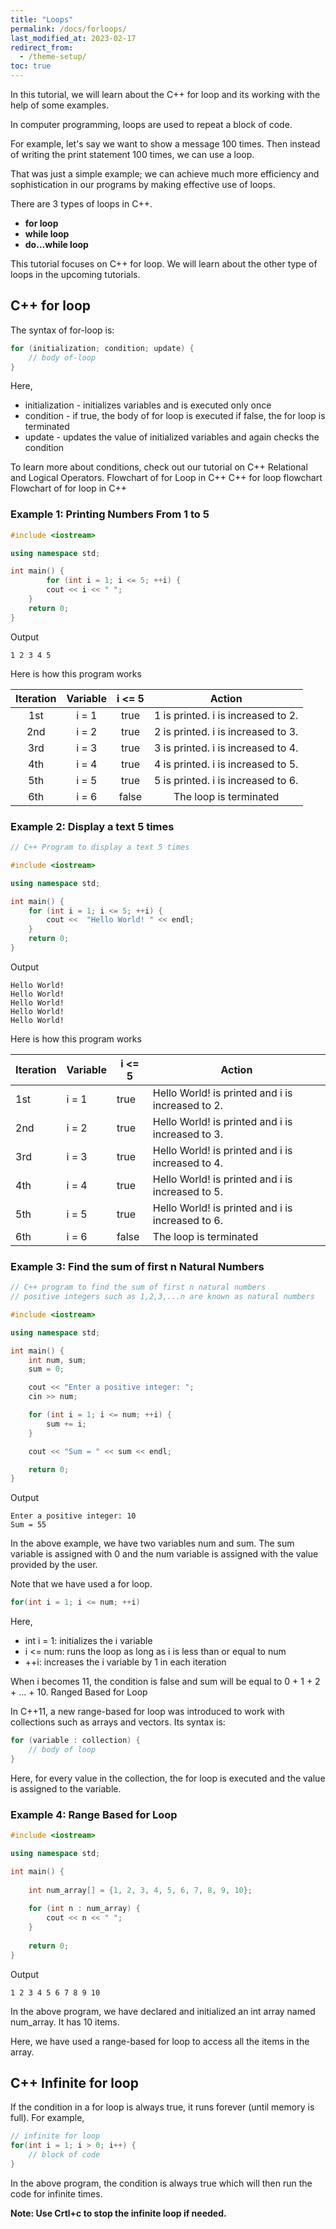 ```yaml
---
title: "Loops"
permalink: /docs/forloops/
last_modified_at: 2023-02-17
redirect_from:
  - /theme-setup/
toc: true
---
```

In this tutorial, we will learn about the C++ for loop and its working with the help of some examples.

In computer programming, loops are used to repeat a block of code.

For example, let's say we want to show a message 100 times. Then instead of writing the print statement 100 times, we can use a loop.

That was just a simple example; we can achieve much more efficiency and sophistication in our programs by making effective use of loops.

There are 3 types of loops in C++.

- **for loop**
- **while loop**
- **do...while loop**

This tutorial focuses on C++ for loop. We will learn about the other type of loops in the upcoming tutorials.
## C++ for loop

The syntax of for-loop is:
```c++
for (initialization; condition; update) {
    // body of-loop 
}
```
Here,

- initialization - initializes variables and is executed only once
- condition - if true, the body of for loop is executed
    if false, the for loop is terminated
- update - updates the value of initialized variables and again checks the condition

To learn more about conditions, check out our tutorial on C++ Relational and Logical Operators.
Flowchart of for Loop in C++
C++ for loop flowchart
Flowchart of for loop in C++
### Example 1: Printing Numbers From 1 to 5
```c++
#include <iostream>

using namespace std;

int main() {
        for (int i = 1; i <= 5; ++i) {
        cout << i << " ";
    }
    return 0;
}
```
Output
```
1 2 3 4 5
```
Here is how this program works

|Iteration|Variable|i <= 5|Action|
|:-------:|:-----:|:-----:|:----:|
|1st|	i = 1|	true|1 is printed. i is increased to 2.|
|2nd|	i = 2|	true|2 is printed. i is increased to 3.|
|3rd|	i = 3|	true|3 is printed. i is increased to 4.|
|4th|	i = 4|	true|4 is printed. i is increased to 5.|
|5th|	i = 5|	true|5 is printed. i is increased to 6.|
|6th|	i = 6|	false|The loop is terminated|
			
### Example 2: Display a text 5 times
```c++
// C++ Program to display a text 5 times

#include <iostream>

using namespace std;

int main() {
    for (int i = 1; i <= 5; ++i) {
        cout <<  "Hello World! " << endl;
    }
    return 0;
}
```

Output
```
Hello World!
Hello World!
Hello World!
Hello World!
Hello World!
```
Here is how this program works

|Iteration|	Variable|i <= 5|Action|
|----|----|----|----|
|1st|	i = 1|		true|Hello World! is printed and i is increased to 2.|
|2nd|	i = 2|	true|Hello World! is printed and i is increased to 3.|			
|3rd|	i = 3|	true|Hello World! is printed and i is increased to 4.|			
|4th|	i = 4|	true|Hello World! is printed and i is increased to 5.|			
|5th|	i = 5|	true|Hello World! is printed and i is increased to 6.|
|6th|	i = 6|	false|The loop is terminated|

			
### Example 3: Find the sum of first n Natural Numbers
```c++
// C++ program to find the sum of first n natural numbers
// positive integers such as 1,2,3,...n are known as natural numbers

#include <iostream>

using namespace std;

int main() {
    int num, sum;
    sum = 0;

    cout << "Enter a positive integer: ";
    cin >> num;

    for (int i = 1; i <= num; ++i) {
        sum += i;
    }

    cout << "Sum = " << sum << endl;

    return 0;
}
```

Output
```
Enter a positive integer: 10
Sum = 55
```
In the above example, we have two variables num and sum. The sum variable is assigned with 0 and the num variable is assigned with the value provided by the user.

Note that we have used a for loop.
```c++
for(int i = 1; i <= num; ++i)
```
Here,

- int i = 1: initializes the i variable
- i <= num: runs the loop as long as i is less than or equal to num
- ++i: increases the i variable by 1 in each iteration

When i becomes 11, the condition is false and sum will be equal to 0 + 1 + 2 + ... + 10.
Ranged Based for Loop

In C++11, a new range-based for loop was introduced to work with collections such as arrays and vectors. Its syntax is:
```c++
for (variable : collection) {
    // body of loop
}
```

Here, for every value in the collection, the for loop is executed and the value is assigned to the variable.
### Example 4: Range Based for Loop
```c++
#include <iostream>

using namespace std;

int main() {
  
    int num_array[] = {1, 2, 3, 4, 5, 6, 7, 8, 9, 10};
  
    for (int n : num_array) {
        cout << n << " ";
    }
  
    return 0;
}
```
Output
```
1 2 3 4 5 6 7 8 9 10
```
In the above program, we have declared and initialized an int array named num_array. It has 10 items.

Here, we have used a range-based for loop to access all the items in the array.
## C++ Infinite for loop

If the condition in a for loop is always true, it runs forever (until memory is full). For example,
```c++
// infinite for loop
for(int i = 1; i > 0; i++) {
    // block of code
}
```
In the above program, the condition is always true which will then run the code for infinite times.
    
**Note: Use Crtl+c to stop the infinite loop if needed.** 